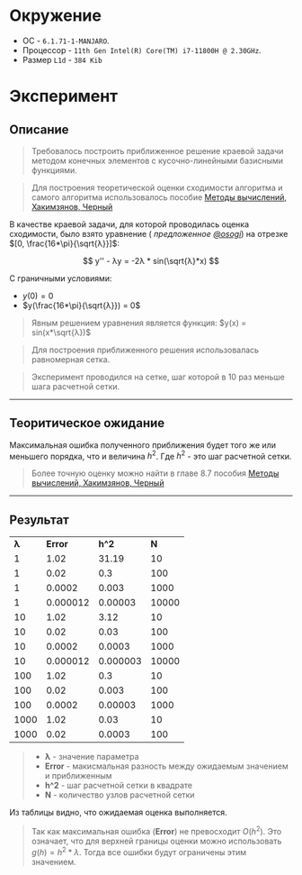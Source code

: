 # Окружение

* ОС - `6.1.71-1-MANJARO`.
* Процессор - `11th Gen Intel(R) Core(TM) i7-11800H @ 2.30GHz`.
* Размер `L1d` - `384 Kib`

# Эксперимент

## Описание

> Требовалось построить приближенное решение краевой задачи методом конечных элементов с кусочно-линейными базисными
> функциями.

> Для построения теоретической оценки сходимости алгоритма и самого алгоритма использовалось
> пособие [Методы вычислений, Хакимзянов, Черный](http://www.ict.nsc.ru/matmod/files/textbooks/KhakimzyanovCherny-2.pdf)

В качестве краевой задачи, для которой проводилась оценка сходимости, было взято уравнение (
_предложенное [@osogi](https://github.com/osogi)_) на отрезке $[0, \frac{16*\pi}{\sqrt{λ}}]$:

$$
y'' - λy = -2λ * sin(\sqrt{λ}*x)
$$

С граничными условиями:

* $y(0) = 0$
* $y(\frac{16*\pi}{\sqrt{λ}}) = 0$

> Явным решением уравнения является функция: $y(x) = sin(x*\sqrt{λ})$

> Для построения приближенного решения использовалась равномерная сетка.

> Эксперимент проводился на сетке, шаг которой в 10 раз меньше шага расчетной сетки.
---

## Теоритическое ожидание

Максимальная ошибка полученного приближения будет того же или меньшего порядка, что и величина $h^2$. Где $h^2$ - это
шаг расчетной сетки.

> Более точную оценку можно найти в главе 8.7
> пособия [Методы вычислений, Хакимзянов, Черный](http://www.ict.nsc.ru/matmod/files/textbooks/KhakimzyanovCherny-2.pdf)
---

## Результат

<table>
	<tbody>
		<tr>
			<td><b>λ</b></td>
			<td><b>Error</b></td>
			<td><b>h^2</b></td>
			<td><b>N</b></td>
		</tr>
		<tr>
			<td>1</td>
			<td>1.02</td>
			<td>31.19</td>
			<td>10</td>
		</tr>
		<tr>
			<td>1</td>
			<td>0.02</td>
			<td>0.3</td>
			<td>100</td>
		</tr>
		<tr>
			<td>1</td>
			<td>0.0002</td>
			<td>0.003</td>
			<td>1000</td>
		</tr>
		<tr>
			<td>1</td>
			<td>0.000012</td>
			<td>0.00003</td>
			<td>10000</td>
		</tr>
		<tr>
			<td>10</td>
			<td>1.02</td>
			<td>3.12</td>
			<td>10</td>
		</tr>
		<tr>
			<td>10</td>
			<td>0.02</td>
			<td>0.03</td>
			<td>100</td>
		</tr>
		<tr>
			<td>10</td>
			<td>0.0002</td>
			<td>0.0003</td>
			<td>1000</td>
		</tr>
		<tr>
			<td>10</td>
			<td>0.000012</td>
			<td>0.000003</td>
			<td>10000</td>
		</tr>
		<tr>
			<td>100</td>
			<td>1.02</td>
			<td>0.3</td>
			<td>10</td>
		</tr>
		<tr>
			<td>100</td>
			<td>0.02</td>
			<td>0.003</td>
			<td>100</td>
		</tr>
		<tr>
			<td>100</td>
			<td>0.0002</td>
			<td>0.00003</td>
			<td>1000</td>
		</tr>
		<tr>
			<td>1000</td>
			<td>1.02</td>
			<td>0.03</td>
			<td>10</td>
		</tr>
		<tr>
			<td>1000</td>
			<td>0.02</td>
			<td>0.0003</td>
			<td>100</td>
		</tr>
	</tbody>
</table>

> * **λ** - значение параметра
> * **Error** - макисмальная разность между ожидаемым значением и приближенным
> * **h^2** - шаг расчетной сетки в квадрате
> * **N** - количество узлов расчетной сетки

Из таблицы видно, что ожидаемая оценка выполняется.

> Так как максимальная ошибка (**Error**) не превосходит $O(h^2)$. Это означает, что для верхней границы оценки можно
> использовать $g(h) = h^2 * λ$. Тогда все ошибки будут ограничены этим значением.  
